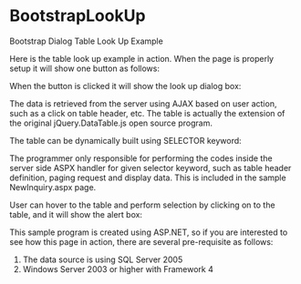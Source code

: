 # BootstrapLookUp
Bootstrap Dialog Table Look Up Example

Here is the table look up example in action. When the page is properly setup it will show one button as follows:



When the button is clicked it will show the look up dialog box:



The data is retrieved from the server using AJAX based on user action, such as a click on table header, etc. The table is actually the extension of the original jQuery.DataTable.js open source program.

The table can be dynamically built using SELECTOR keyword:



The programmer only responsible for performing the codes inside the server side ASPX handler for given selector keyword, such as table header definition, paging request and display data. This is included in the sample NewInquiry.aspx page.

User can hover to the table and perform selection by clicking on to the table, and it will show the alert box:



This sample program is created using ASP.NET, so if you are interested to see how this page in action, there are several pre-requisite as follows:

1. The data source is using SQL Server 2005
2. Windows Server 2003 or higher with Framework 4

